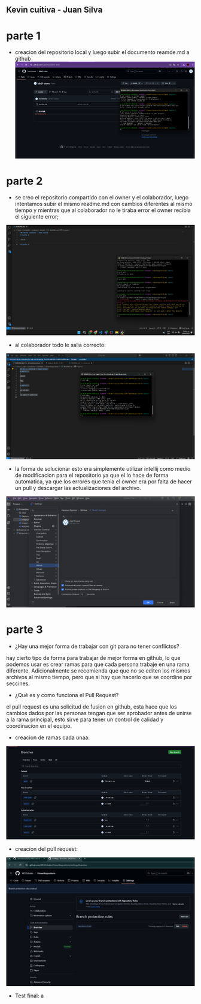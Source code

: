 ## Kevin cuitiva - Juan Silva
# parte 1

- creacion del repositorio local y luego subir el documento reamde.md a github 
![imagen1](./image.png)



# parte 2

- se creo el repositorio compartido con el owner y el colaborador, luego intentamos subir el mismo
readme.md con cambios diferentes al mismo tiempo y mientras que al colaborador no le tiraba error
el owner recibia el siguiente error;

![Captura de WhatsApp](./Imagen%20de%20WhatsApp%202025-08-14%20a%20las%2015.36.17_445e701a.jpg)

- al colaborador todo le salia correcto:

![Descripción de la imagen](./Captura%20de%20pantalla%202025-08-14%20153613.png)
- la forma de solucionar esto era simplemente utilizar intellij como medio de modificacion para el repositorio
ya que el lo hace de forma automatica, ya que los errores que tenia el owner era por falta de hacer un pull
y descargar las actualizaciones del archivo.

![Captura de pantalla](./Captura%20de%20pantalla%202025-08-20%20141139.png)



# parte 3

- ¿Hay una mejor forma de trabajar con git para no tener conflictos?

hay cierto tipo de forma para trabajar de mejor forma en github, lo que podemos usar es crear ramas 
para que cada persona trabaje en una rama diferente. Adicionalmente se recomienda que que no se editen
los mismos archivos al mismo tiempo, pero que si hay que hacerlo que se coordine por seccines.

- ¿Qué es y como funciona el Pull Request?

el pull request es una solicitud de fusion en github, esta hace que los cambios dados por las personas 
tengan que ser aprobador antes de unirse a la rama principal, esto sirve para tener un control de calidad
y coordinacion en el equipo.

- creacion de ramas cada unaa:

![ramas](./ramas.png)

- creacion del pull request:

![pullrequest](./pullrequest.jpg)

- Test final:
a